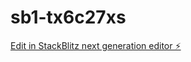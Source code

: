 # sb1-tx6c27xs

[Edit in StackBlitz next generation editor ⚡️](https://stackblitz.com/~/github.com/yufred11/sb1-tx6c27xs)